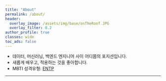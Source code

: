 ```yaml
---
title: "About"
permalink: /about/
header:
  overlay_image: /assets/img/base/onTheRoof.JPG
  overlay_filter: 0.2
author_profile: true
classes: wide
toc_ads: false
---
```


* 데이터, 머신러닝, 백엔드 엔지니어 사이 어디쯤의 포지션입니다.
* 새롭게 배우고, 적용하는 것을 좋아합니다.
* MBTI 성격유형: [ENTP](https://www.16personalities.com/ko/%EC%84%B1%EA%B2%A9%EC%9C%A0%ED%98%95-entp)

---
